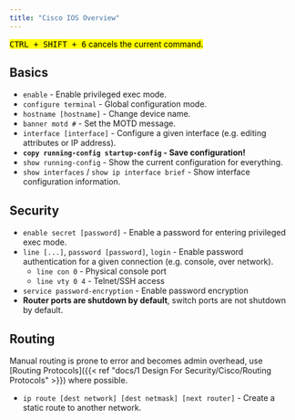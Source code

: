 ```yaml
---
title: "Cisco IOS Overview"
---
```


<mark><kbd>CTRL + SHIFT + 6</kbd> cancels the current command.</mark>

## Basics

- `enable` - Enable privileged exec mode.
- `configure terminal` - Global configuration mode.
- `hostname [hostname]` - Change device name.
- `banner motd #` - Set the MOTD message.
- `interface [interface]` - Configure a given interface (e.g. editing attributes or IP address).
- **`copy running-config startup-config` - Save configuration!**
- `show running-config` - Show the current configuration for everything.
- `show interfaces` / `show ip interface brief` - Show interface configuration information.

## Security

- `enable secret [password]` - Enable a password for entering privileged exec mode.
- `line [...]`, `password [password]`, `login` - Enable password authentication for a given connection (e.g. console, over network).
	- `line con 0` - Physical console port
	- `line vty 0 4` - Telnet/SSH access
- `service password-encryption` - Enable password encryption
- **Router ports are shutdown by default**, switch ports are not shutdown by default.

## Routing

Manual routing is prone to error and becomes admin overhead, use [Routing Protocols]({{< ref "docs/1 Design For Security/Cisco/Routing Protocols" >}}) where possible.

- `ip route [dest network] [dest netmask] [next router]` - Create a static route to another network.